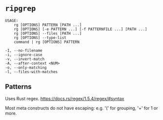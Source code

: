 # `ripgrep`

```man
USAGE:
    rg [OPTIONS] PATTERN [PATH ...]
    rg [OPTIONS] [-e PATTERN ...] [-f PATTERNFILE ...] [PATH ...]
    rg [OPTIONS] --files [PATH ...]
    rg [OPTIONS] --type-list
    command | rg [OPTIONS] PATTERN

-I, --no-filename
-i, --ignore-case
-v, --invert-match
-A, --after-context <NUM>
-o, --only-matching
-l, --files-with-matches
```

## Patterns

Uses Rust regex. https://docs.rs/regex/1.5.4/regex/#syntax

Most meta constructs do not have escaping: e.g. '(' for grouping, '+'
for 1 or more.
